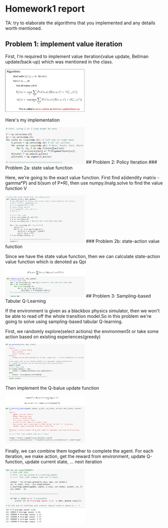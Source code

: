 # Homework1 report

TA: try to elaborate the algorithms that you implemented and any details worth mentioned.
## Problem 1: implement value iteration
<p>First, I'm required to implement value iteration(value update, Bellman update/back-up) which was mentioned in the class. </p>
<img src='./imgs/problem1.png' width = '50%' height = '50%'>
<p>Here's my implementation</p>
<img src='./imgs/problem1_code.png' width='50%' height = '50%'>
## Problem 2: Policy Iteration
### Problem 2a: state value function
<p>Here, we're going to the exact value function. First find a(idendity matrix - gamma*P) and b(sum of P*R), then use numpy.linalg.solve to find the value function V</p>
<img src='./imgs/problem2_1_code.png' width='50%' height = '50%'>
### Problem 2b: state-action value function
<p>Since we have the state value function, then we can calculate state-action value function which is denoted as Qpi</p>
<img src='./imgs/problem2_2_code.png' width='50%' height = '50%'>
## Problem 3: Sampling-based Tabular Q-Learning
<p>If the environment is given as a blackbox physics simulator, then we won't be able to read off the whole transition model.So in this problem we're going to solve using sampling-based tabular Q-learning.</p>
<p>First, we randomly explore(select actions) the environmen5t or take some action based on existing experiences(greedy)</p>
<img src='./imgs/problem3_code.png' width='50%' height = '50%'>
<p>Then implement the Q-balue update function</p>
<img src='./imgs/problem3_code_2.png' width='50%' height = '50%'>
<p>Finally, we can combine them together to complete the agent. For each iteration, we make action, get the reward from environment, update Q-function, update current state, ... next iteration</p>
<img src='./imgs/problem3_code_3.png' width='50%' height = '50%'>